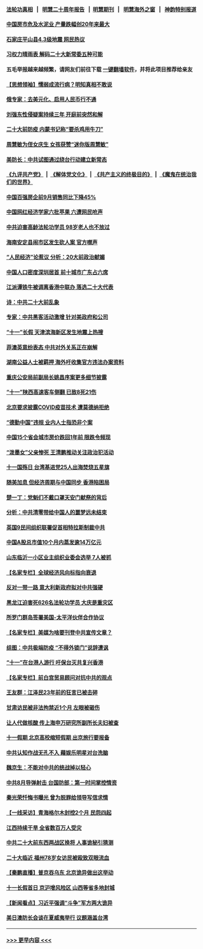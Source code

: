 #### [法轮功真相](https://github.com/gfw-breaker/truth/blob/master/README.md?t=0) &nbsp;&nbsp;|&nbsp;&nbsp; [明慧二十周年报告](https://github.com/gfw-breaker/mh-reports/blob/master/README.md?t=0) &nbsp;&nbsp;|&nbsp;&nbsp;[明慧期刊](https://github.com/gfw-breaker/mh-qikan) &nbsp;&nbsp;|&nbsp;&nbsp; [明慧海外之窗](https://github.com/gfw-breaker/mh-news/blob/master/README.md?t=0) &nbsp;&nbsp;|&nbsp;&nbsp; [神韵特别报道](https://github.com/gfw-breaker/mh-news/blob/master/shenyun.md?t=0)
#### [中国房市危及水泥业 产量跌幅创20年来最大](../pages/nsc413/n13837657.md?t=10031350) 
#### [石家庄平山县4.3级地震 网民热议](../pages/nsc413/n13837593.md?t=10031350) 
#### [习权力晴雨表 解码二十大新常委五种可能](../pages/nsc413/n13837527.md?t=10031350) 
#### 五毛举报越来越频繁，请网友们前往下载 [一键翻墙软件](https://github.com/gfw-breaker/ssr-accounts)，并将此项目推荐给亲友
#### [【思想领袖】懦弱成流行病？明知真相不敢说](../pages/nsc413/n13820207.md?t=10031350) 
#### [俄专家：去美元化、启用人民币行不通](../pages/nsc413/n13837392.md?t=10031350) 
#### [刘强东性侵疑案持续三年 开庭前突然和解](../pages/nsc413/n13837499.md?t=10031350) 
#### [二十大前防疫 内蒙书记称“要杀鸡用牛刀”](../pages/nsc413/n13837495.md?t=10031350) 
#### [周慧敏为侄女庆生 女孩获赞“迷你版周慧敏”](../pages/nsc413/n13837485.md?t=10031350) 
#### [美防长：中共试图通过绕台行动建立新常态](../pages/nsc413/n13837488.md?t=10031350) 
#### [《九评共产党》](https://github.com/begood0513/9ping.md/blob/master/README.md) &nbsp;|&nbsp; [《解体党文化》](../../../../jtdwh.md/blob/master/README.md)  &nbsp;|&nbsp; [《共产主义的终极目的》](../../../../gczydzjmd.md/blob/master/README.md) &nbsp;|&nbsp; [《魔鬼在统治我们的世界》](../../../../mgztzwmdsj.md/blob/master/README.md) 
#### [中国百强房企前9月销售同比下降45%](../pages/nsc413/n13837475.md?t=10031350) 
#### [中国网红经济学家六批苹果 六遭网民呛声](../pages/nsc413/n13837125.md?t=10031350) 
#### [中共迫害高龄法轮功学员 98岁老人也不放过](../pages/nsc413/n13836765.md?t=10031350) 
#### [海南安定县闹市区发生砍人案 官方噤声](../pages/nsc413/n13837405.md?t=10031350) 
#### [“人民经济”论惹议 分析：20大前政治献媚](../pages/nsc413/n13837230.md?t=10031350) 
#### [中国人口密度深圳居首 前十城市广东占六席](../pages/nsc413/n13837109.md?t=10031350) 
#### [江派谭铁牛被调离香港中联办 落选二十大代表](../pages/nsc413/n13837076.md?t=10031350) 
#### [诗：中共二十大前乱象](../pages/nsc413/n13837390.md?t=10031350) 
#### [专家：中共黑客活动激增 针对美政府和公司](../pages/nsc413/n13837254.md?t=10031350) 
#### [“十一”长假 天津滨海新区发生地震上热搜](../pages/nsc413/n13837241.md?t=10031350) 
#### [菲澳英意纷表态 中共对外关系正在崩解](../pages/nsc413/n13837131.md?t=10031350) 
#### [湖南公益人士被羁押 海外吁收集官方违法办案资料](../pages/nsc413/n13837108.md?t=10031350) 
#### [重庆公安局前副局长姚昌序案更多细节披露](../pages/nsc413/n13837134.md?t=10031350) 
#### [“十一”陕西高速客车侧翻 已致8死21伤](../pages/nsc413/n13837122.md?t=10031350) 
#### [北京要求披露COVID疫苗技术 遭莫德纳拒绝](../pages/nsc413/n13836871.md?t=10031350) 
#### [“德勤中国”违规 业内人士指恐非个案](../pages/nsc413/n13837045.md?t=10031350) 
#### [中国15个省会城市房价跌回1年前 限跌令频现](../pages/nsc413/n13836988.md?t=10031350) 
#### [“泼墨女”父亲惨死 王清鹏推动关注政治犯活动](../pages/nsc413/n13837018.md?t=10031350) 
#### [十一国殇日 台湾基进党25人出海焚烧五星旗](../pages/nsc413/n13836982.md?t=10031350) 
#### [随美加息 但经济周期与中国同步 香港陷困局](../pages/nsc413/n13836895.md?t=10031350) 
#### [楚一丁：党魁们不戴口罩天安门献祭的背后](../pages/nsc413/n13837002.md?t=10031350) 
#### [分析：中共清零带给中国人的噩梦远未结束](../pages/nsc413/n13836961.md?t=10031350) 
#### [英国9民间组织联署促首相特拉斯制裁中共](../pages/nsc413/n13836933.md?t=10031350) 
#### [中国A股总市值10个月内蒸发逾14万亿元](../pages/nsc413/n13836954.md?t=10031350) 
#### [山东临沂一小区业主组织业委会选举 7人被抓](../pages/nsc413/n13836918.md?t=10031350) 
#### [【名家专栏】全球经济风向标指向衰退](../pages/nsc413/n13836790.md?t=10031350) 
#### [反对一带一路 意大利新政府拟对中共强硬](../pages/nsc413/n13836853.md?t=10031350) 
#### [黑龙江迫害死626名法轮功学员 大庆是重灾区](../pages/nsc413/n13836247.md?t=10031350) 
#### [所罗门群岛签署美国-太平洋伙伴合作协议](../pages/nsc413/n13836866.md?t=10031350) 
#### [【名家专栏】美媒为啥要刊登中共宣传文章？](../pages/nsc413/n13836801.md?t=10031350) 
#### [组图：中共极端防疫 “不得外锁门”说辞遭讽](../pages/nsc413/n13836847.md?t=10031350) 
#### [“十一”在台港人游行 吁保台灭共复兴香港](../pages/nsc413/n13836819.md?t=10031350) 
#### [【名家专栏】前白宫贸易顾问对抗中共的观点](../pages/nsc413/n13836781.md?t=10031350) 
#### [王友群：江泽民23年前的狂言已被击碎](../pages/nsc413/n13836529.md?t=10031350) 
#### [甘肃访民被非法拘禁近1个月 左眼被砸伤](../pages/nsc413/n13836810.md?t=10031350) 
#### [让人代做核酸 传上海申万研究所副所长夫妇被查](../pages/nsc413/n13836745.md?t=10031350) 
#### [十一假期 北京高校缩短假期 出京旅行要报备](../pages/nsc413/n13836742.md?t=10031350) 
#### [中共认知作战无孔不入 藉娱乐明星对台洗脑](../pages/nsc413/n13836744.md?t=10031350) 
#### [魏京生：不能对中共的统战掉以轻心](../pages/nsc413/n13836743.md?t=10031350) 
#### [中共8月导弹射击 台国防部：第一时间掌控情资](../pages/nsc413/n13836672.md?t=10031350) 
#### [秦光荣忏悔书曝光 曾为脱罪给领导写信求情](../pages/nsc413/n13836690.md?t=10031350) 
#### [【一线采访】青海格尔木封控2个月 民怨四起](../pages/nsc413/n13836720.md?t=10031350) 
#### [江西持续干旱 全省数百万人受灾](../pages/nsc413/n13836696.md?t=10031350) 
#### [中共二十大前东西两战区换将 人事诡秘引猜测](../pages/nsc413/n13836700.md?t=10031350) 
#### [二十大临近 福州78岁女访民被殴致双眼流血](../pages/nsc413/n13836711.md?t=10031350) 
#### [【秦鹏直播】普京吞乌东 北京诡异做出这举动](../pages/nsc413/n13836434.md?t=10031350) 
#### [十一长假首日 京沪增风险区 山西等省多地封城](../pages/nsc413/n13836535.md?t=10031350) 
#### [【新闻看点】习近平强调“斗争”军方两大诡异](../pages/nsc413/n13836385.md?t=10031350) 
#### [美日澳防长会谈在夏威夷举行 议题涵盖台湾](../pages/nsc413/n13836618.md?t=10031350) 

----
#### [ >>> 更早内容 <<< ](../indexes/nsc413-earlier.md)
